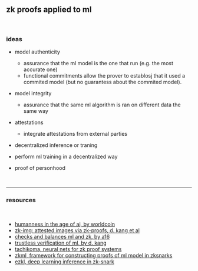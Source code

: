 ## zk proofs applied to ml

<br>

### ideas

* model authenticity
  - assurance that the ml model is the one that run (e.g. the most accurate one)
  - functional commitments allow the prover to establosj that it used a commited model (but no guarantess about the commited model).

* model integrity
  - assurance that the same ml algorithm is ran on different data the same way


* attestations  
  - integrate attestations from external parties
  
 * decentralized inference or traning
  - perform ml training in a decentralized way 
 
 * proof of personhood
 
 <br>
 
 ---
 
 ### resources
 
 <br>
 
 * [humanness in the age of ai, by worldcoin](https://worldcoin.org/blog/engineering/humanness-in-the-age-of-ai)
 * [zk-img: attested images via zk-proofs, d. kang et al](https://arxiv.org/pdf/2211.04775.pdf)
 * [checks and balances ml and zk, by a16](https://a16zcrypto.com/content/article/checks-and-balances-machine-learning-and-zero-knowledge-proofs/)
 * [trustless verification of ml, by d. kang](https://ddkang.github.io/blog/2022/10/18/trustless/)
 * [tachikoma, neural nets for zk proof systems](https://github.com/zk-ml/tachikoma)
 * [zkml, framework for constructing proofs of ml model in zksnarks](https://github.com/ddkang/zkml)
 * [ezkl, deep learning inference in zk-snark](https://github.com/zkonduit/ezkl)
